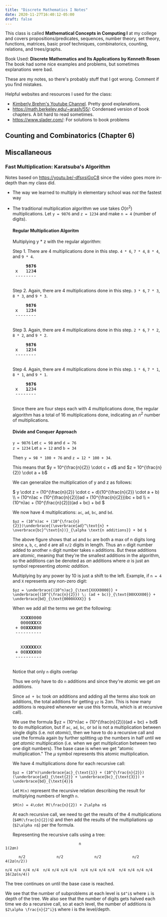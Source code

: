 ```yaml
---
title: "Discrete Mathematics I Notes"
date: 2020-11-27T16:40:12-05:00
draft: false
---
```


This class is called **Mathematical Concepts in Computing I** at my college and covers propositions/predicates, sequences, number theory, set theory, functions, matrices, basic proof techniques, combinatorics, counting, relations, and trees/graphs.

Book Used: **Discrete Mathematics and Its Applications by Kenneth Rosen**  
The book had some nice examples and problems, but sometimes explanations were bad.

These are my notes, so there's probably stuff that I got wrong. Comment if you find mistakes.

Helpful websites and resources I used for the class:
* [Kimberly Brehm's Youtube Channel](https://www.youtube.com/playlist?list=PLl-gb0E4MII28GykmtuBXNUNoej-vY5Rz). Pretty good explanations.
* https://math.berkeley.edu/~arash/55/: Condensed version of book chapters. A bit hard to read sometimes.
* https://www.slader.com/: For solutions to book problems

## Counting and Combinatorics (Chapter 6)


## Miscallaneous
### Fast Multiplication: Karatsuba's Algorithm 
Notes based on https://youtu.be/-dfsxsiGoC8 since the video goes more in-depth than my class did.
 * The way we learned to multiply in elementary school was *not* the fastest way
 * The traditional multiplication algorithm we use takes $O(n^2)$ multiplications.
    Let `y = 9876` and `z = 1234` and make `n = 4` (number of digits).    

    #### Regular Multiplication Algoritm
    Multiplying y * z with the regular algorithm:

    Step 1. There are 4 multiplications done in this step. `4 * 6`, `7 * 4`, `8 * 4`, and `9 * 4`.
    <pre>
        <strong>9876</strong>
    x   123<strong>4</strong>
    --------
    </pre>
    Step 2. Again, there are 4 multiplications done in this step. `3 * 6`, `7 * 3`, `8 * 3`, and `9 * 3`.
    <pre>
        <strong>9876</strong>
    x   12<strong>3</strong>4
    --------
    </pre>
    Step 3. Again, there are 4 multiplications done in this step. `2 * 6`, `7 * 2`, `8 * 2`, and `9 * 2`.
    <pre>
        <strong>9876</strong>
    x   1<strong>2</strong>34
    --------
    </pre>
    Step 4. Again, there are 4 multiplications done in this step. `1 * 6`, `7 * 1`, `8 * 1`, and `9 * 1`.
    <pre>
        <strong>9876</strong>
    x   <strong>1</strong>234
    --------
    </pre>
    Since there are four steps each with 4 multiplications done, the regular algorithm has a total of 16 multiplications done, indicating an $n^2$ number of multiplications.

    #### Divide and Conquer Approach
    `y = 9876`  Let `c = 98` and `d = 76`  
    `z = 1234`  Let `a = 12` and `b = 34`  

    Then `y = 98 * 100 + 76` and `z = 12 * 100 + 34`.

    This means that $y = 10^{\frac{n}{2}} \cdot c + d$ and $z = 10^{\frac{n}{2}} \cdot a + b$  

    We can generalize the multiplication of y and z as follows:

    <div>$ 
    y \cdot z = (10^{\frac{n}{2}} \cdot c + d)(10^{\frac{n}{2}} \cdot a + b) \\
    = (10^n)ac + (10^{\frac{n}{2}})ad + (10^{\frac{n}{2}})bc + bd \\
    = (10^n)ac + (10^{\frac{n}{2}})(ad + bc) + bd
    $</div>
    
    We now have 4 multiplications: `ac`, `ad`, `bc`, and `bd`.

    `$yz = (10^n)ac + (10^{\frac{n}{2}})\underbrace{(\overbrace{ad}^\text{n} + \overbrace{bc}^\text{n})}_{\alpha \text{n additions}} + bd $` 

    The above figure shows that `ad` and `bc` are both a max of n digits long since `a`, `b`, `c`, and `d` are all `n/2` digits in length. Thus an `n` digit number added to another `n` digit number takes `n` additions. But these additions are *atomic*, meaning that they're the smallest additions in the algorithm, so the additions can be denoted as $\alpha n$ additions where $\alpha$ is just an symbol representing *atomic addition*.

    Multiplying by any power by 10 is just a shift to the left. Example, if `n = 4` 
and `X` represents any non-zero digit: 

    `$yz = \underbrace{(10^n)ac}_{\text{XXXX0000}} + \underbrace{(10^{\frac{n}{2}}) \; (ad + bc)}_{\text{00XXXX00}} + \underbrace{bd}_{\text{0000XXXX}} $` 

    When we add all the terms we get the following:

    <pre>
      XX<strong>XX</strong>0000
      0000<strong>XX</strong>XX
    + 00<strong>XXXX</strong>00
    ----------
    </pre>

    <pre>
      XX<strong>XXXX</strong>XX
    + 00<strong>XXXX</strong>00
    ----------
    </pre>
    Notice that only `n` digits overlap

    Thus we only have to do `n` additions and since they're atomic we get $\alpha n$ additions.  

    Since `ad + bc` took $\alpha n$ additions and adding all the terms also took $\alpha n$ additions, the total additions for getting `yz` is $2 \alpha n$. This is how many additions is required whenever we use this formula, which is at recursive call).

    We use the formula $yz = (10^n)ac + (10^{\frac{n}{2}})(ad + bc) + bd$ to do multiplication, but if `ac`, `ad`, `bc`, or `bd` is not a multiplication between single digits (i.e. not *atomic*), then we have to do a recursive call and use the formula again by further splitting up the numbers in half until we get *atomic* multiplication (i.e. when we get multiplication between two one digit numbers). The base case is when we get "atomic multiplication." The $\mu$ symbol represents this atomic multiplication.  

    We have 4 multiplications done for each recursive call:

    `$yz = (10^n)\underbrace{ac}_{\text{1}} + (10^{\frac{n}{2}})(\underbrace{ad}_{\text{2}} + \underbrace{bc}_{\text{3}}) + \underbrace{bd}_{\text{4}}$`

    Let `M(n)` represent the recursive relation describing the result for multiplying numbers of length `n`.  

    `$M(n) = 4\cdot M(\frac{n}{2}) + 2\alpha n$`
    
    At each recursive call, we need to get the results of the 4 multiplications (`$4M(\frac{n}{2})$`) and then add the results of the multipliations up (`$2\alpha n$`) per the formula.

    Representing the recursive calls using a tree:

```
                                 n                                        1(2𝛼n)

      n/2              n/2              n/2              n/2              4(2𝛼(n/2))

n/4 n/4 n/4 n/4  n/4 n/4 n/4 n/4  n/4 n/4 n/4 n/4  n/4 n/4 n/4 n/4        16(2𝛼(n/4))
```
The tree continues on until the base case is reached.

We see that the number of subproblems at each level is `$4^i$` where `i` is depth of the tree. We also see that the number of digits gets halved each time we do a recursive call, so at each level, the number of additions is `$2\alpha \frac{n}{2^i}$` where i is the level/depth.
